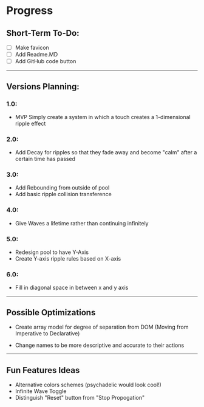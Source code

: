 # Progress

## Short-Term To-Do:

- [ ] Make favicon
- [ ] Add Readme.MD
- [ ] Add GitHub code button

---

## Versions Planning:

### 1.0:
- MVP Simply create a system in which a touch creates a 1-dimensional ripple effect

### 2.0:
- Add Decay for ripples so that they fade away and become "calm" after a certain time has passed

### 3.0:
- Add Rebounding from outside of pool
- Add basic ripple collision transference 

### 4.0:
- Give Waves a lifetime rather than continuing infinitely

### 5.0: 
- Redesign pool to have Y-Axis
- Create Y-axis ripple rules based on X-axis

### 6.0: 
- Fill in diagonal space in between x and y axis

---

## Possible Optimizations

- Create array model for degree of separation from DOM (Moving from Imperative to Declarative)

- Change names to be more descriptive and accurate to their actions

---

## Fun Features Ideas

- Alternative colors schemes (psychadelic would look cool!)
- Infinite Wave Toggle
- Distinguish "Reset" button from "Stop Propogation"